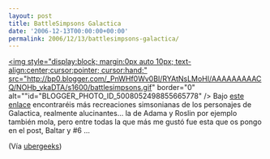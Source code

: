 ```yaml
---
layout: post
title: BattleSimpsons Galactica
date: '2006-12-13T00:00:00+00:00'
permalink: 2006/12/13/battlesimpsons-galactica/
---
```

<a href="http://community.livejournal.com/pantsketch/99256.html"><img style="display:block; margin:0px auto 10px; text-align:center;cursor:pointer; cursor:hand;" src="http://bp0.blogger.com/_PnWHf0Wv0BI/RYAtNsLMoHI/AAAAAAAAACQ/NOHb_vkaDTA/s1600/battlesimpsons.gif" border="0" alt=""id="BLOGGER_PHOTO_ID_5008052498855665778" /></a> Bajo <a href="http://community.livejournal.com/pantsketch/99256.html">este enlace</a> encontraréis más recreaciones simsonianas de los personajes de Galactica, realmente alucinantes... la de Adama y Roslin por ejemplo también mola, pero entre todas la que más me gustó fue esta que os pongo en el post, Baltar y #6 ...

(Vía <a href="http://theubergeeks.net/2006/12/13/bsg-simpsons/">ubergeeks</a>)
